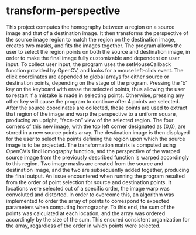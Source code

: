 # transform-perspective
This project computes the homography between a region on a source image and that of a destination image. It then transforms the perspective of the source image region to match the region on the destination image, creates two masks, and fits the images together. The program allows the user to select the region points on both the source and destination image, in order to make the final image fully customizable and dependent on user input.
To collect user input, the program uses the setMouseCallback function provided by OpenCV, and looks for a mouse left-click event. The click coordinates are appended to global arrays for either source or destination points, depending on the stage of the program. Pressing the ‘b’ key on the keyboard with erase the selected points, thus allowing the user to restart if a mistake is made in selecting points. Otherwise, pressing any other key will cause the program to continue after 4 points are selected.
After the source coordinates are collected, those points are used to extract that region of the image and warp the perspective to a uniform square, producing an upright, “face-on” view of the selected region. The four corners of this new image, with the top left corner designated as (0,0), are stored in a new source points array.
The destination image is then displayed for the user to select the points defining the region upon which the source image is to be projected. The transformation matrix is computed using OpenCV’s findHomography function, and the perspective of the warped source image from the previously described function is warped accordingly to this region. Two image masks are created from the source and destination image, and the two are subsequently added together, producing the final output. 
An issue encountered when running the program resulted from the order of point selection for source and destination points. It locations were selected out of a specific order, the image warp was convoluted and distorted. In order to overcome this, an algorithm was implemented to order the array of points to correspond to expected parameters when computing homography. To this end, the sum of the points was calculated at each location, and the array was ordered accordingly by the size of the sum. This ensured consistent organization for the array, regardless of the order in which points were selected.
 
